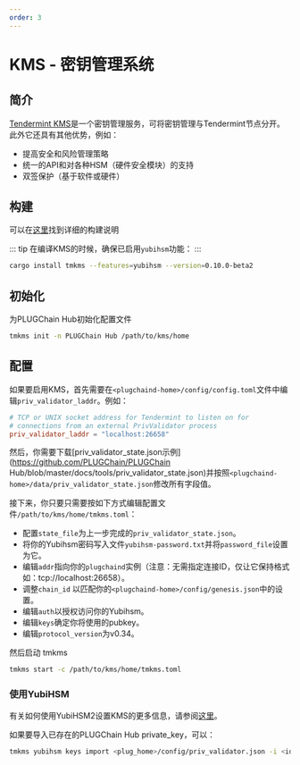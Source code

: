 ```yaml
---
order: 3
---
```


# KMS - 密钥管理系统

## 简介

[Tendermint KMS](https://github.com/iqlusioninc/tmkms)是一个密钥管理服务，可将密钥管理与Tendermint节点分开。此外它还具有其他优势，例如：

- 提高安全和风险管理策略
- 统一的API和对各种HSM（硬件安全模块）的支持
- 双签保护（基于软件或硬件）

## 构建

可以在[这里](https://github.com/iqlusioninc/tmkms#installation)找到详细的构建说明

::: tip
在编译KMS的时候，确保已启用`yubihsm`功能：
:::

```bash
cargo install tmkms --features=yubihsm --version=0.10.0-beta2
```

## 初始化

为PLUGChain Hub初始化配置文件

```bash
tmkms init -n PLUGChain Hub /path/to/kms/home
```

## 配置

如果要启用KMS，首先需要在`<plugchaind-home>/config/config.toml`文件中编辑`priv_validator_laddr`。例如：

```toml
# TCP or UNIX socket address for Tendermint to listen on for
# connections from an external PrivValidator process
priv_validator_laddr = "localhost:26658"
```

然后，你需要下载[priv_validator_state.json示例](https://github.com/PLUGChain/PLUGChain Hub/blob/master/docs/tools/priv_validator_state.json)并按照`<plugchaind-home>/data/priv_validator_state.json`修改所有字段值。

接下来，你只要只需要按如下方式编辑配置文件`/path/to/kms/home/tmkms.toml`：

- 配置`state_file`为上一步完成的`priv_validator_state.json`。
- 将你的Yubihsm密码写入文件`yubihsm-password.txt`并将`password_file`设置为它。
- 编辑`addr`指向你的`plugchaind`实例（注意：无需指定连接ID，仅让它保持格式如：tcp://localhost:26658）。
- 调整`chain_id` 以匹配你的`<plugchaind-home>/config/genesis.json`中的设置。
- 编辑`auth`以授权访问你的Yubihsm。
- 编辑`keys`确定你将使用的pubkey。
- 编辑`protocol_version`为v0.34。

然后启动 tmkms

```bash
tmkms start -c /path/to/kms/home/tmkms.toml
```

### 使用YubiHSM

有关如何使用YubiHSM2设置KMS的更多信息，请参阅[这里](https://github.com/iqlusioninc/tmkms/blob/master/README.yubihsm.md)。

如果要导入已存在的PLUGChain Hub private_key，可以：

```bash
tmkms yubihsm keys import <plug_home>/config/priv_validator.json -i <id> -t json -c /path/to/kms/home/tmkms.toml
```
